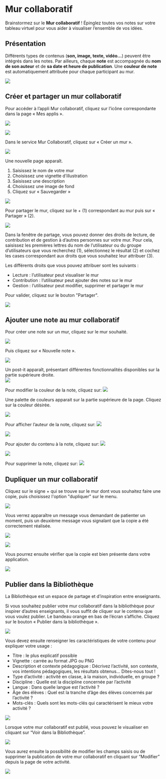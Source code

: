 # Mur collaboratif

Brainstormez sur le **Mur collaboratif** ! Épinglez toutes vos notes sur votre tableau virtuel pour vous aider à visualiser l’ensemble de vos idées.

## Présentation

Différents types de contenus (**son, image, texte, vidéo…**) peuvent être intégrés dans les notes. Par ailleurs, chaque **note** est accompagnée du **nom de son auteur** et de **sa date et heure de publication**. Une **couleur de note** est automatiquement attribuée pour chaque participant au mur.

![](<.gitbook/assets/m112-1-1 (1) (1).png>)

## Créer et partager un mur collaboratif

Pour accéder à l’appli Mur collaboratif, cliquez sur l’icône correspondante dans la page « Mes applis ».

![](<.gitbook/assets/mur-1-2-1-1 (2).png>)

![](<.gitbook/assets/m11-1-1-5 (2).png>)

Dans le service Mur Collaboratif, cliquez sur « Créer un mur ».

![](<.gitbook/assets/c11-2-1-1 (1) (1).png>)

Une nouvelle page apparaît.

1. Saisissez le nom de votre mur
2. Choisissez une vignette d’illustration
3. Saisissez une description
4. Choisissez une image de fond
5. Cliquez sur « Sauvegarder »

![](<.gitbook/assets/mur-2-1024x474-2-1 (2).png>)

Pour partager le mur, cliquez sur le + (1) correspondant au mur puis sur « Partager » (2).

![](<.gitbook/assets/image (48).png>)

Dans la fenêtre de partage, vous pouvez donner des droits de lecture, de contribution et de gestion à d’autres personnes sur votre mur. Pour cela, saisissez les premières lettres du nom de l’utilisateur ou du groupe d’utilisateurs que vous recherchez (1), sélectionnez le résultat (2) et cochez les cases correspondant aux droits que vous souhaitez leur attribuer (3).

Les différents droits que vous pouvez attribuer sont les suivants :

* Lecture : l’utilisateur peut visualiser le mur
* Contribution : l’utilisateur peut ajouter des notes sur le mur
* Gestion : l’utilisateur peut modifier, supprimer et partager le mur

Pour valider, cliquez sur le bouton "Partager".

![](<.gitbook/assets/mur-collaboratif-2 (2).png>)

## Ajouter une note au mur collaboratif

Pour créer une note sur un mur, cliquez sur le mur souhaité.

![](<.gitbook/assets/mur-4-1024x229-1 (1) (1).png>)

Puis cliquez sur « Nouvelle note ».

![](<.gitbook/assets/c4-1-2 (1) (1).png>)

Un post-it apparaît, présentant différentes fonctionnalités disponibles sur la partie supérieure droite.\
![](<.gitbook/assets/m9-1-2 (1) (1).png>)

Pour modifier la couleur de la note, cliquez sur: ![](<.gitbook/assets/m10-1-1 (2).png>)

Une palette de couleurs apparait sur la partie supérieure de la page. Cliquez sur la couleur désirée.

![](<.gitbook/assets/m111-1-3 (2).png>)

Pour afficher l’auteur de la note, cliquez sur: ![](<.gitbook/assets/m12-1-5 (2).png>)

![](<.gitbook/assets/m13-1-2-1 (1) (1).png>)

Pour ajouter du contenu à la note, cliquez sur: ![](<.gitbook/assets/m14-1-2-1 (1) (1).png>)

![](<.gitbook/assets/editeur-texte\_mur\_collabora-1024x288-3 (1) (1).png>)

Pour supprimer la note, cliquez sur: ![](<.gitbook/assets/m16-4-1 (2).png>)

## Dupliquer un mur collaboratif

Cliquez sur le signe + qui se trouve sur le mur dont vous souhaitez faire une copie, puis choisissez l'option "dupliquer" sur le menu.

![](<.gitbook/assets/image (1).png>)

Vous verrez apparaître un message vous demandant de patienter un moment, puis un deuxième message vous signalant que la copie a été correctement réalisée.

![](<.gitbook/assets/image (13).png>)

![](<.gitbook/assets/image (8).png>)

Vous pourrez ensuite vérifier que la copie est bien présente dans votre application.

![](<.gitbook/assets/image (35).png>)

## Publier dans la Bibliothèque

La Bibliothèque est un espace de partage et d’inspiration entre enseignants.

Si vous souhaitez publier votre mur collaboratif dans la bibliothèque pour inspirer d’autres enseignants, il vous suffit de cliquer sur le contenu que vous voulez publier. Le bandeau orange en bas de l’écran s’affiche. Cliquez sur le bouton « Publier dans la bibliothèque ».

![](<.gitbook/assets/image (43).png>)

Vous devez ensuite renseigner les caractéristiques de votre contenu pour expliquer votre usage :

* Titre : le plus explicatif possible
* Vignette : carrée au format JPG ou PNG
* Description et contexte pédagogique : Décrivez l’activité, son contexte, vos intentions pédagogiques, les résultats obtenus… Dites-nous tout !&#x20;
* Type d’activité : activité en classe, à la maison, individuelle, en groupe ?&#x20;
* Discipline : Quelle est la discipline concernée par l’activité
* Langue : Dans quelle langue est l’activité ?&#x20;
* Âge des élèves : Quel est la tranche d’âge des élèves concernés par l’activité ?&#x20;
* Mots-clés : Quels sont les mots-clés qui caractérisent le mieux votre activité ?

![](.gitbook/assets/2020-05-20\_17h05\_45.png)

Lorsque votre mur collaboratif est publié, vous pouvez le visualiser en cliquant sur “Voir dans la Bibliothèque”.

![](.gitbook/assets/2020-05-20\_17h06\_09.png)

Vous aurez ensuite la possibilité de modifier les champs saisis ou de supprimer la publication de votre mur collaboratif en cliquant sur “Modifier” depuis la page de votre activité.

![](.gitbook/assets/2020-05-20\_17h06\_26.png)
